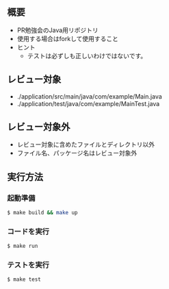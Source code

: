 ## 概要

- PR勉強会のJava用リポジトリ
- 使用する場合はforkして使用すること
- ヒント
    - テストは必ずしも正しいわけではないです。

## レビュー対象

- ./application/src/main/java/com/example/Main.java
- ./application/test/java/com/example/MainTest.java

## レビュー対象外

- レビュー対象に含めたファイルとディレクトリ以外
- ファイル名、パッケージ名はレビュー対象外

## 実行方法

### 起動準備

```sh
$ make build && make up
```

### コードを実行

```sh
$ make run
```

### テストを実行

```sh
$ make test
```
